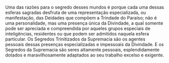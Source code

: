 ﻿Uma das razões para o segredo desses mundos é porque cada uma dessas esferas sagradas desfruta de uma representação especializada, ou manifestação, das Deidades que compõem a Trindade do Paraíso; não é uma personalidade, mas  uma presença única da Divindade, a qual somente pode ser apreciada e compreendida por aqueles grupos especiais de inteligências, residentes ou que podem ser admitidos naquela esfera particular. Os Segredos Trinitizados da Supremacia são os agentes pessoais dessas presenças especializadas e impessoais da Divindade. E os Segredos da Supremacia são seres altamente pessoais, esplendidamente dotados e maravilhosamente adaptados ao seu trabalho excelso e exigente.